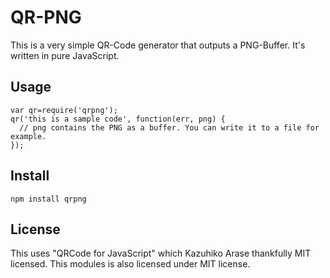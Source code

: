 # QR-PNG

This is a very simple QR-Code generator that outputs a PNG-Buffer. It's written in pure JavaScript.

## Usage

    var qr=require('qrpng');
    qr('this is a sample code', function(err, png) {
      // png contains the PNG as a buffer. You can write it to a file for example.
    });

## Install

    npm install qrpng

## License

This uses "QRCode for JavaScript" which Kazuhiko Arase thankfully MIT licensed. This modules is also licensed under MIT license.
